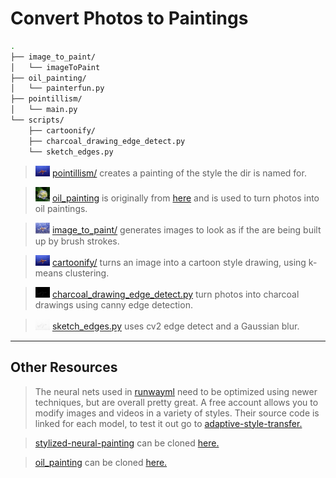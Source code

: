 # Convert Photos to Paintings #

```sh
.
├── image_to_paint/
│   └── imageToPaint
├── oil_painting/
│   └── painterfun.py
├── pointillism/
│   └── main.py
└── scripts/
    ├── cartoonify/
    ├── charcoal_drawing_edge_detect.py
    └── sketch_edges.py
```

> <img src="../figs/paintings/IMG_3477_1_drawing.jpg" width="5%"> [pointillism/](./pointillism/) creates a painting of the style the dir is named for.

> <img src="../figs/paintings/flower_oilpainted.jpg" width="5%"> [oil_painting](./oil_painting/) is originally from [here](https://github.com/ctmakro/opencv_playground) and is used to turn photos into oil paintings.

> <img src="../figs/paintings/IMG_3477_1_image_to_paint.jpg" width="5%"> [image_to_paint/](./image_to_paint/) generates images to look as if the are being built up by brush strokes.

> <img src="../figs/paintings/IMG_3477_1_cartoonified.png" width="5%"> [cartoonify/](./scripts/cartoonify/) turns an image into a cartoon style drawing, using k-means clustering.

> <img src="../figs/paintings/IMG_3477_1_charcoal.jpg" width="5%"> [charcoal_drawing_edge_detect.py](./scripts/charcoal_drawing_edge_detect.py) turn photos into charcoal drawings using canny edge detection.

> <img src="../figs/paintings/IMG_3477_1_sketch_edges.jpg" width="5%"> [sketch_edges.py](./scripts/sketch_edges.py) uses cv2 edge detect and a Gaussian blur.

----
## Other Resources ##

> The neural nets used in [runwayml](https://app.runwayml.com/) need to be optimized using newer techniques, but are overall pretty great.  A free account allows you to modify images and videos in a variety of styles.  Their source code is linked for each model, to test it out go to [adaptive-style-transfer.](https://github.com/CompVis/adaptive-style-transfer)


> [stylized-neural-painting](https://github.com/jiupinjia/stylized-neural-painting) can be cloned [here.](https://github.com/jiupinjia/stylized-neural-painting)

> [oil_painting](https://github.com/ctmakro/opencv_playground) can be cloned [here.](https://github.com/ctmakro/opencv_playground)